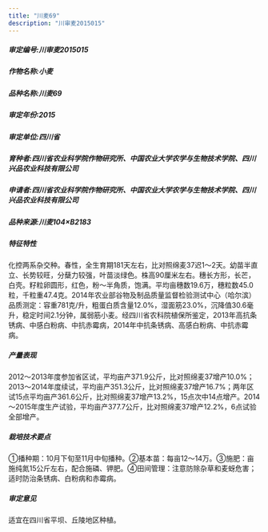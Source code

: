 ```yaml
---
title: "川麦69"
description: "川审麦2015015"
---
```

##### 审定编号:川审麦2015015

##### 作物名称:小麦

##### 品种名称:川麦69

##### 审定年份:2015

##### 审定单位:四川省

##### 育种者:四川省农业科学院作物研究所、中国农业大学农学与生物技术学院、四川兴品农业科技有限公司

##### 申请者:四川省农业科学院作物研究所、中国农业大学农学与生物技术学院、四川兴品农业科技有限公司

##### 品种来源:川麦104×B2183

##### 特征特性
化控两系杂交种。春性，全生育期181天左右，比对照绵麦37迟1～2天。幼苗半直立、长势较旺，分蘖力较强，叶苗淡绿色。株高90厘米左右。穗长方形，长芒，白壳。籽粒卵圆形，红色，粉～半角质，饱满。平均亩穗数19.6万，穗粒数45.0粒，千粒重47.4克。2014年农业部谷物及制品质量监督检验测试中心（哈尔滨）品质测定：容重781克/升，粗蛋白质含量12.0%，湿面筋23.0%，沉降值30.6毫升，稳定时间2.1分钟，属弱筋小麦。经四川省农科院植保所鉴定，2013年高抗条锈病、中感白粉病、中抗赤霉病，2014年中抗条锈病、高感白粉病、中抗赤霉病。

##### 产量表现
2012～2013年度参加省区试，平均亩产371.9公斤，比对照绵麦37增产10.0%；2013～2014年度续试，平均亩产351.3公斤，比对照绵麦37增产16.7%；两年区试15点平均亩产361.6公斤，比对照绵麦37增产13.2%，15点次中14点增产。2014～2015年度生产试验，平均亩产377.7公斤，比对照绵麦37增产12.2%，6点试验全部增产。

##### 栽培技术要点
①播种期：10月下旬至11月中旬播种。②基本苗：每亩12～14万。③施肥：亩施纯氮15公斤左右，配合施磷、钾肥。④田间管理：注意防除杂草和麦蚜危害；适时防治条锈病、白粉病和赤霉病。

##### 审定意见
适宜在四川省平坝、丘陵地区种植。
